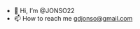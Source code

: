- 👋 Hi, I’m @JONSO22
- 📫 How to reach me gdjonso@gmail.com

<!---
JONSO22/JONSO22 is a ✨ special ✨ repository because its `README.md` (this file) appears on your GitHub profile.
You can click the Preview link to take a look at your changes.
--->
